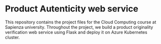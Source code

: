 # Product Autenticity web service
This repository contains the project files for the Cloud Computing course at Sapienza university. Throughout the project, we build a product originality verification web service using Flask and deploy it on Azure Kubernetes cluster. 
